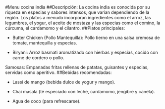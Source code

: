 #Menu cocina india
##Descripción:
La cocina india es conocida por su riqueza en especias y sabores intensos, que varían dependiendo de la región. Los platos a menudo incorporan ingredientes como el arroz, las legumbres, el yogur, el aceite de mostaza y las especias como el comino, la cúrcuma, el cardamomo y el cilantro.
##Platos principales:
- Butter Chicken (Pollo Mantequilla): Pollo tierno en una salsa cremosa de tomate, mantequilla y especias.

- Biryani: Arroz basmati aromatizado con hierbas y especias, cocido con carne de cordero o pollo.

Samosas: Empanadas fritas rellenas de patatas, guisantes y especias, servidas como aperitivo.
##Bebidas recomendadas:
- Lassi de mango (bebida dulce de yogur y mango).

- Chai masala (té especiado con leche, cardamomo, jengibre y canela).

- Agua de coco (para refrescarse).

